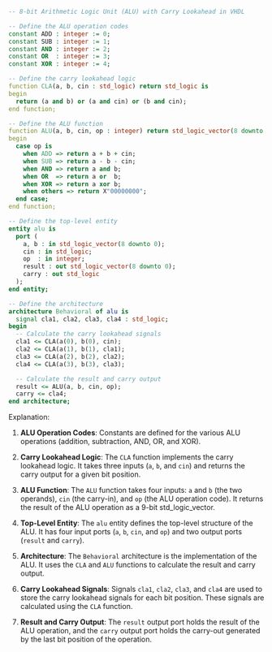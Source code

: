 ```vhdl
-- 8-bit Arithmetic Logic Unit (ALU) with Carry Lookahead in VHDL

-- Define the ALU operation codes
constant ADD : integer := 0;
constant SUB : integer := 1;
constant AND : integer := 2;
constant OR  : integer := 3;
constant XOR : integer := 4;

-- Define the carry lookahead logic
function CLA(a, b, cin : std_logic) return std_logic is
begin
  return (a and b) or (a and cin) or (b and cin);
end function;

-- Define the ALU function
function ALU(a, b, cin, op : integer) return std_logic_vector(8 downto 0) is
begin
  case op is
    when ADD => return a + b + cin;
    when SUB => return a - b - cin;
    when AND => return a and b;
    when OR  => return a or  b;
    when XOR => return a xor b;
    when others => return X"00000000";
  end case;
end function;

-- Define the top-level entity
entity alu is
  port (
    a, b : in std_logic_vector(8 downto 0);
    cin : in std_logic;
    op  : in integer;
    result : out std_logic_vector(8 downto 0);
    carry : out std_logic
  );
end entity;

-- Define the architecture
architecture Behavioral of alu is
  signal cla1, cla2, cla3, cla4 : std_logic;
begin
  -- Calculate the carry lookahead signals
  cla1 <= CLA(a(0), b(0), cin);
  cla2 <= CLA(a(1), b(1), cla1);
  cla3 <= CLA(a(2), b(2), cla2);
  cla4 <= CLA(a(3), b(3), cla3);

  -- Calculate the result and carry output
  result <= ALU(a, b, cin, op);
  carry <= cla4;
end architecture;
```

Explanation:

1. **ALU Operation Codes**: Constants are defined for the various ALU operations (addition, subtraction, AND, OR, and XOR).

2. **Carry Lookahead Logic**: The `CLA` function implements the carry lookahead logic. It takes three inputs (`a`, `b`, and `cin`) and returns the carry output for a given bit position.

3. **ALU Function**: The `ALU` function takes four inputs: `a` and `b` (the two operands), `cin` (the carry-in), and `op` (the ALU operation code). It returns the result of the ALU operation as a 9-bit std_logic_vector.

4. **Top-Level Entity**: The `alu` entity defines the top-level structure of the ALU. It has four input ports (`a`, `b`, `cin`, and `op`) and two output ports (`result` and `carry`).

5. **Architecture**: The `Behavioral` architecture is the implementation of the ALU. It uses the `CLA` and `ALU` functions to calculate the result and carry output.

6. **Carry Lookahead Signals**: Signals `cla1`, `cla2`, `cla3`, and `cla4` are used to store the carry lookahead signals for each bit position. These signals are calculated using the `CLA` function.

7. **Result and Carry Output**: The `result` output port holds the result of the ALU operation, and the `carry` output port holds the carry-out generated by the last bit position of the operation.